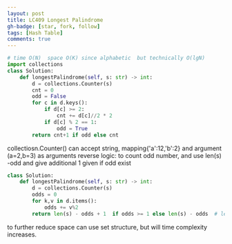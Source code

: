```yaml
---
layout: post
title: LC409 Longest Palindrome
gh-badge: [star, fork, follow]
tags: [Hash Table]
comments: true
---
```


```python
# time O(N)  space O(K) since alphabetic  but technically O(lgN)
import collections
class Solution:
    def longestPalindrome(self, s: str) -> int:
        d = collections.Counter(s)
        cnt = 0
        odd = False
        for c in d.keys():
            if d[c] >= 2:
                cnt += d[c]//2 * 2
            if d[c] % 2 == 1:
                odd = True
        return cnt+1 if odd else cnt
```
collectiosn.Counter() can accept string, mapping{'a':12,'b':2} and argument (a=2,b=3) as arguments 
reverse logic:  to count odd number,  and use len(s) -odd and give additional 1 given if odd exist 
```python
class Solution:
    def longestPalindrome(self, s: str) -> int:
        d = collections.Counter(s)
        odds = 0
        for k,v in d.items():
            odds += v%2
        return len(s) - odds + 1  if odds >= 1 else len(s) - odds  # len(s) -odds + bool(odds)
```

to further reduce space can use set structure, but will time complexity increases.